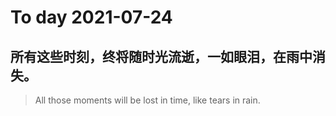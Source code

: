 
# To day 2021-07-24


## 所有这些时刻，终将随时光流逝，一如眼泪，在雨中消失。
> All those moments will be lost in time, like tears in rain.

    